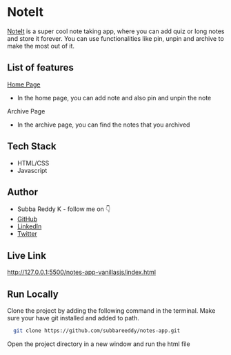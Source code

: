 
# NoteIt

[NoteIt](http://127.0.0.1:5500/notes-app-vanillasjs/index.html) is a super cool note taking app, where you can add quiz or long notes and store it forever. You can use functionalities like pin, unpin and archive to make the most out of it.


## List of features
[Home Page](http://127.0.0.1:5500/notes-app-vanillasjs/index.html)
- In the home page, you can add note and also pin and unpin the note

Archive Page
- In the archive page, you can find the notes that you archived

## Tech Stack

- HTML/CSS
- Javascript


## Author

-   Subba Reddy K - follow me on 👇
-   [GitHub](https://github.com/subbareeddy)
-   [LinkedIn](https://www.linkedin.com/in/subbareddy-k-858468325/)
-   [Twitter](https://x.com/subbareddyk088)


## Live Link

http://127.0.0.1:5500/notes-app-vanillasjs/index.html


## Run Locally

Clone the project by adding the following command in the terminal.
Make sure your have git installed and added to path.

```bash
  git clone https://github.com/subbareeddy/notes-app.git
```

Open the project directory in a new window and run the html file

